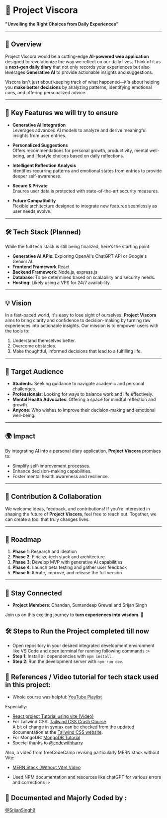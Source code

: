 # 🌟 Project Viscora

**"Unveiling the Right Choices from Daily Experiences"**

---

## 📝 Overview

Project Viscora would be a cutting-edge **AI-powered web application** designed to revolutionize the way we reflect on our daily lives. Think of it as a **next-gen daily diary** that not only records your experiences but also leverages **Generative AI** to provide actionable insights and suggestions. 

Viscora isn't just about keeping track of what happened—it's about helping you **make better decisions** by analyzing patterns, identifying emotional cues, and offering personalized advice.

---

## 🚀 Key Features we will try to ensure

- **Generative AI Integration**  
  Leverages advanced AI models to analyze and derive meaningful insights from user entries.

- **Personalized Suggestions**  
  Offers recommendations for personal growth, productivity, mental well-being, and lifestyle choices based on daily reflections.

- **Intelligent Reflection Analysis**  
  Identifies recurring patterns and emotional states from entries to provide deeper self-awareness.

- **Secure & Private**  
  Ensures user data is protected with state-of-the-art security measures.

- **Future Compatibility**  
  Flexible architecture designed to integrate new features seamlessly as user needs evolve.

---

## 🛠️ Tech Stack (Planned)

While the full tech stack is still being finalized, here’s the starting point:
- **Generative AI APIs**: Exploring OpenAI's ChatGPT API or Google's Gemini AI.
- **Frontend Framework**  React
- **Backend Framework**: Node.js, express.js
- **Database**: To be determined based on scalability and security needs.
- **Hosting**: Likely using a VPS for 24/7 availability.

---

## 💡 Vision

In a fast-paced world, it's easy to lose sight of ourselves. **Project Viscora** aims to bring clarity and confidence to decision-making by turning raw experiences into actionable insights. Our mission is to empower users with the tools to:
1. Understand themselves better.
2. Overcome obstacles.
3. Make thoughtful, informed decisions that lead to a fulfilling life.

---

## 🎯 Target Audience

- **Students**: Seeking guidance to navigate academic and personal challenges.
- **Professionals**: Looking for ways to balance work and life effectively.
- **Mental Health Advocates**: Offering a space for mindful reflection and growth.
- **Anyone**: Who wishes to improve their decision-making and emotional well-being.

---

## 🌍 Impact

By integrating AI into a personal diary application, **Project Viscora** promises to:
- Simplify self-improvement processes.
- Enhance decision-making capabilities.
- Foster mental health awareness and resilience.

---

## 🤝 Contribution & Collaboration

We welcome ideas, feedback, and contributions! If you're interested in shaping the future of **Project Viscora**, feel free to reach out. Together, we can create a tool that truly changes lives.

---

## 📅 Roadmap

1. **Phase 1**: Research and ideation
2. **Phase 2**: Finalize tech stack and architecture
3. **Phase 3**: Develop MVP with generative AI capabilities
4. **Phase 4**: Launch beta testing and gather user feedback
5. **Phase 5**: Iterate, improve, and release the full version

---

## 🔗 Stay Connected

- **Project Members**: Chandan, Sumandeep Grewal and Srijan Singh

Join us on this exciting journey to **turn experiences into wisdom**. 🌱


## 🛠️ Steps to Run the Project completed till now
- Open repository in your desired integrated development environment like VS Code and open terminal for running following commands :>
- **Step 1**: Install all dependencies with `npm install`.
- **Step 2**: Run the development server with `npm run dev`.

## 📃 References / Video tutorial for tech stack used in this project:

- Whole course was helpful: [YouTube Playlist](https://youtube.com/playlist?list=PLu0W_9lII9agq5TrH9XLIKQvv0iaF2X3w&si=FHqmDrdmDsBXuT5N)

Especially:
- [React project Tutorial using vite (Video)](https://www.youtube.com/watch?v=sgNZcK8QIyc&list=PLu0W_9lII9agq5TrH9XLIKQvv0iaF2X3w&index=131)
- For Tailwind CSS: [Tailwind CSS Crash Course](https://youtu.be/-g969furGik?si=pMZfqLr_Ts7ozsxY)  
  A bit of change in syntax can be checked from the updated documentation at the [Tailwind CSS website](https://tailwindcss.com/docs).
- For MongoDB: [MongoDB Tutorial](https://youtu.be/wgwo5hbY7SY)
- Special thanks to [@codewithharry](https://www.youtube.com/c/CodeWithHarry)

Also, a video from freeCodeCamp revising particularly MERN stack without Vite:
- [MERN Stack (Without Vite) Video](https://www.youtube.com/watch?v=O3BUHwfHf84)

- Used NPM documentation and resources like chatGPT for various errors and corrections :>

## 📜 Documented and Majorly Coded by :
[@SrijanSingh9](https://github.com/SrijanSingh9)
